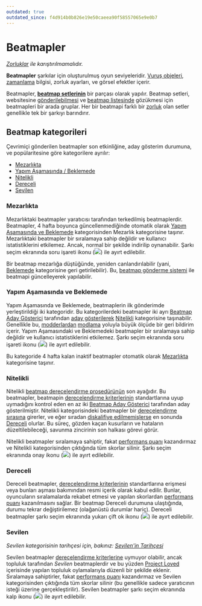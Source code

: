 ```yaml
---
outdated: true
outdated_since: f4d914b0b826e19e50caeea90f58557065e9e0b7
---
```


# Beatmapler

*[Zorluklar](/wiki/Beatmap/Difficulty) ile karıştırılmamalıdır.*

**Beatmapler** şarkılar için oluşturulmuş oyun seviyeleridir. [Vuruş objeleri](/wiki/Hit_Objects), [zamanlama](/wiki/Beatmap_Editor/Timing) bilgisi, zorluk ayarları, ve görsel efektler içerir.

Beatmapler, **[beatmap setlerinin](Beatmapsets)** bir parçası olarak yapılır. Beatmap setleri, websitesine [gönderilebilmesi](/wiki/Glossary#bss) ve [beatmap listesinde](https://osu.ppy.sh/beatmapsets) gözükmesi için beatmapleri bir arada gruplar. Her bir beatmapi farklı bir [zorluk](/wiki/Beatmap/Difficulty) olan setler genellikle tek bir şarkıyı barındırır.

## Beatmap kategorileri

Çevrimiçi gönderilen beatmapler son etkinliğine, aday gösterim durumuna, ve popülaritesine göre kategorilere ayrılır:

- [Mezarlıkta](#mezarlıkta)
- [Yapım Aşamasında / Beklemede](#yapım-aşamasında-ve-beklemede)
- [Nitelikli](#nitelikli)
- [Dereceli](#dereceli)
- [Sevilen](#sevilen)

### Mezarlıkta

Mezarlıktaki beatmapler yaratıcısı tarafından terkedilmiş beatmaplerdir. Beatmapler, 4 hafta boyunca güncellenmediğinde otomatik olarak [Yapım Aşamasında ve Beklemede](#yapım-aşamasında-ve-beklemede) kategorisinden Mezarlık kategorisine taşınır. Mezarlıktaki beatmapler bir sıralamaya sahip değildir ve kullanıcı istatistiklerini etkilemez. Ancak, normal bir şekilde indirilip oynanabilir. Şarkı seçim ekranında soru işareti ikonu (![](/wiki/shared/status/graveyard.png)) ile ayırt edilebilir.

Bir beatmap mezarlığa düştüğünde, yeniden canlandırılabilir (yani, [Beklemede](#yapım-aşamasında-ve-beklemede) kategorisine geri getirilebilir). Bu, [beatmap gönderme sistemi](/wiki/Glossary#bss) ile beatmapi güncelleyerek yapılabilir.

### Yapım Aşamasında ve Beklemede

Yapım Aşamasında ve Beklemede, beatmaplerin ilk gönderimde yerleştirildiği iki kategoridir. Bu kategorilerdeki beatmapler iki ayrı [Beatmap Aday Gösterici](/wiki/People/The_Team/Beatmap_Nominators) tarafından [aday gösterilerek](/wiki/Beatmap_ranking_procedure#nominations) [Nitelikli](#nitelikli) kategorisine taşınabilir. Genellikle bu, [modderlardan](/wiki/Glossary#modder) [modlama](/wiki/Modding) yoluyla büyük ölçüde bir geri bildirim içerir. Yapım Aşamasındaki ve Beklemedeki beatmapler bir sıralamaya sahip değildir ve kullanıcı istatistiklerini etkilemez. Şarkı seçim ekranında soru işareti ikonu (![](/wiki/shared/status/pending.png)) ile ayırt edilebilir.

Bu kategoride 4 hafta kalan inaktif beatmapler otomatik olarak [Mezarlıkta](#mezarlıkta) kategorisine taşınır.

### Nitelikli

Nitelikli [beatmap derecelendirme prosedürünün](/wiki/Beatmap_ranking_procedure) son ayağıdır. Bu beatmapler, beatmapin [derecelendirme kriterlerinin](/wiki/Ranking_Criteria) standartlarına uyup uymadığını kontrol eden en az iki [Beatmap Aday Gösterici](/wiki/People/The_Team/Beatmap_Nominators) tarafından aday gösterilmiştir. Nitelikli kategorisindeki beatmapler bir [derecelendirme sırasına](/wiki/Beatmap_ranking_procedure#moving-to-ranked) girerler, ve eğer sıradan [diskalifiye edilmemişlerse](/wiki/Beatmap_ranking_procedure#nomination-resets) en sonunda [Dereceli](#dereceli) olurlar. Bu süreç, gözden kaçan kusurların ve hataların düzeltilebileceği, savunma zincirinin son halkası görevi görür.

Nitelikli beatmapler sıralamaya sahiptir, fakat [performans puanı](/wiki/Performance_Points) kazandırmaz ve Nitelikli kategorisinden çıktığında tüm skorlar silinir. Şarkı seçim ekranında onay ikonu (![](/wiki/shared/status/qualified.png)) ile ayırt edilebilir.

### Dereceli

Dereceli beatmapler, [derecelendirme kriterlerinin](/wiki/Ranking_Criteria) standartlarına erişmesi veya bunları aşması bakımından resmi içerik olarak kabul edilir. Bunlar, oyuncuların sıralamalarda rekabet etmesi ve yapılan skorlardan [performans puanı](/wiki/Performance_Points) kazanılmasını sağlar. Bir beatmap Dereceli durumuna ulaştığında, durumu tekrar değiştirilemez (olağanüstü durumlar hariç). Dereceli beatmapler şarkı seçim ekranında yukarı çift ok ikonu (![](/wiki/shared/status/ranked.png)) ile ayırt edilebilir.

### Sevilen

*Sevilen kategorisinin tarihçesi için, bakınız: [Sevilen'in Tarihçesi](/wiki/Beatmap/History_of_Loved)*

Sevilen beatmapler [derecelendirme kriterlerine](/wiki/Ranking_Criteria) uymuyor olabilir, ancak topluluk tarafından *Sevilen* beatmaplerdir ve bu yüzden [Project Loved](/wiki/Project_Loved) içerisinde yapılan topluluk oylamalarıyla düzenli bir şekilde eklenir. Sıralamaya sahiptirler, fakat [performans puanı](/wiki/Performance_Points) kazandırmaz ve Sevilen kategorisinden çıktığında tüm skorlar silinir (bu genellikle sadece yaratıcının isteği üzerine gerçekleştirilir). Sevilen beatmapler şarkı seçim ekranında kalp ikonu (![](/wiki/shared/status/loved.png)) ile ayırt edilebilir.
